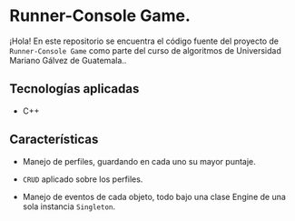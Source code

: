 # Runner-Console Game.

¡Hola! En este repositorio se encuentra el código fuente del proyecto de `Runner-Console Game` como parte del curso de algoritmos de Universidad Mariano Gálvez de Guatemala..



## Tecnologías aplicadas

 - C++

 

## Características

- Manejo de perfiles, guardando en cada uno su mayor puntaje. 

- `CRUD` aplicado sobre los perfiles.

- Manejo de eventos de cada objeto, todo bajo una clase Engine de una sola instancia `Singleton`.

